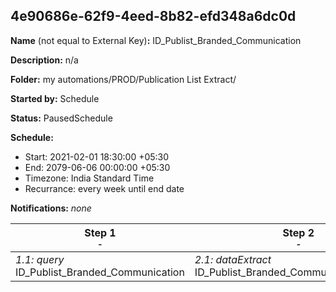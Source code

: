 ## 4e90686e-62f9-4eed-8b82-efd348a6dc0d

**Name** (not equal to External Key)**:** ID_Publist_Branded_Communication

**Description:** n/a

**Folder:** my automations/PROD/Publication List Extract/

**Started by:** Schedule

**Status:** PausedSchedule

**Schedule:**

* Start: 2021-02-01 18:30:00 +05:30
* End: 2079-06-06 00:00:00 +05:30
* Timezone: India Standard Time
* Recurrance: every week until end date

**Notifications:** _none_


| Step 1<br>_<small>-</small>_ | Step 2<br>_<small>-</small>_ | Step 3<br>_<small>-</small>_ |
| --- | --- | --- |
| _1.1: query_<br>ID_Publist_Branded_Communication | _2.1: dataExtract_<br>ID_Publist_Branded_Communication_Extract | _3.1: fileTransfer_<br>ID_Publist_Branded_Communication_Transfer |
